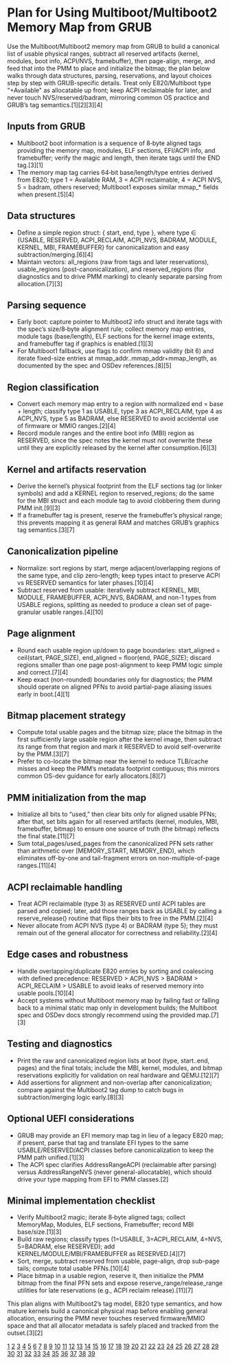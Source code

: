 # Plan for Using Multiboot/Multiboot2 Memory Map from GRUB

Use the Multiboot/Multiboot2 memory map from GRUB to build a canonical list of usable physical ranges, subtract all reserved artifacts (kernel, modules, boot info, ACPI/NVS, framebuffer), then page-align, merge, and feed that into the PMM to place and initialize the bitmap; the plan below walks through data structures, parsing, reservations, and layout choices step by step with GRUB-specific details. Treat only E820/Multiboot type "+Available" as allocatable up front; keep ACPI reclaimable for later, and never touch NVS/reserved/badram, mirroring common OS practice and GRUB’s tag semantics.[1][2][3][4]

## Inputs from GRUB
- Multiboot2 boot information is a sequence of 8‑byte aligned tags providing the memory map, modules, ELF sections, EFI/ACPI info, and framebuffer; verify the magic and length, then iterate tags until the END tag.[3][1]
- The memory map tag carries 64‑bit base/length/type entries derived from E820; type 1 = Available RAM, 3 = ACPI reclaimable, 4 = ACPI NVS, 5 = badram, others reserved; Multiboot1 exposes similar mmap_* fields when present.[5][4]

## Data structures
- Define a simple region struct: { start, end, type }, where type ∈ {USABLE, RESERVED, ACPI_RECLAIM, ACPI_NVS, BADRAM, MODULE, KERNEL, MBI, FRAMEBUFFER} for canonicalization and easy subtraction/merging.[6][4]
- Maintain vectors: all_regions (raw from tags and later reservations), usable_regions (post-canonicalization), and reserved_regions (for diagnostics and to drive PMM marking) to cleanly separate parsing from allocation.[7][3]

## Parsing sequence
- Early boot: capture pointer to Multiboot2 info struct and iterate tags with the spec’s size/8‑byte alignment rule; collect memory map entries, module tags (base/length), ELF sections for the kernel image extents, and framebuffer tag if graphics is enabled.[1][3]
- For Multiboot1 fallback, use flags to confirm mmap validity (bit 6) and iterate fixed-size entries at mmap_addr..mmap_addr+mmap_length, as documented by the spec and OSDev references.[8][5]

## Region classification
- Convert each memory map entry to a region with normalized end = base + length; classify type 1 as USABLE, type 3 as ACPI_RECLAIM, type 4 as ACPI_NVS, type 5 as BADRAM, else RESERVED to avoid accidental use of firmware or MMIO ranges.[2][4]
- Record module ranges and the entire boot info (MBI) region as RESERVED, since the spec notes the kernel must not overwrite these until they are explicitly released by the kernel after consumption.[6][3]

## Kernel and artifacts reservation
- Derive the kernel’s physical footprint from the ELF sections tag (or linker symbols) and add a KERNEL region to reserved_regions; do the same for the MBI struct and each module tag to avoid clobbering them during PMM init.[9][3]
- If a framebuffer tag is present, reserve the framebuffer’s physical range; this prevents mapping it as general RAM and matches GRUB’s graphics tag semantics.[3][7]

## Canonicalization pipeline
- Normalize: sort regions by start, merge adjacent/overlapping regions of the same type, and clip zero-length; keep types intact to preserve ACPI vs RESERVED semantics for later phases.[10][4]
- Subtract reserved from usable: iteratively subtract KERNEL, MBI, MODULE, FRAMEBUFFER, ACPI_NVS, BADRAM, and non-1 types from USABLE regions, splitting as needed to produce a clean set of page-granular usable ranges.[4][10]

## Page alignment
- Round each usable region up/down to page boundaries: start_aligned = ceil(start, PAGE_SIZE), end_aligned = floor(end, PAGE_SIZE); discard regions smaller than one page post-alignment to keep PMM logic simple and correct.[7][4]
- Keep exact (non-rounded) boundaries only for diagnostics; the PMM should operate on aligned PFNs to avoid partial-page aliasing issues early in boot.[4][1]

## Bitmap placement strategy
- Compute total usable pages and the bitmap size; place the bitmap in the first sufficiently large usable region after the kernel image, then subtract its range from that region and mark it RESERVED to avoid self-overwrite by the PMM.[3][7]
- Prefer to co-locate the bitmap near the kernel to reduce TLB/cache misses and keep the PMM’s metadata footprint contiguous; this mirrors common OS-dev guidance for early allocators.[8][7]

## PMM initialization from the map
- Initialize all bits to “used,” then clear bits only for aligned usable PFNs; after that, set bits again for all reserved artifacts (kernel, modules, MBI, framebuffer, bitmap) to ensure one source of truth (the bitmap) reflects the final state.[11][7]
- Sum total_pages/used_pages from the canonicalized PFN sets rather than arithmetic over [MEMORY_START, MEMORY_END), which eliminates off-by-one and tail-fragment errors on non-multiple-of-page ranges.[11][4]

## ACPI reclaimable handling
- Treat ACPI reclaimable (type 3) as RESERVED until ACPI tables are parsed and copied; later, add those ranges back as USABLE by calling a reserve_release() routine that flips their bits to free in the PMM.[2][4]
- Never allocate from ACPI NVS (type 4) or BADRAM (type 5); they must remain out of the general allocator for correctness and reliability.[2][4]

## Edge cases and robustness
- Handle overlapping/duplicate E820 entries by sorting and coalescing with defined precedence: RESERVED > ACPI_NVS > BADRAM > ACPI_RECLAIM > USABLE to avoid leaks of reserved memory into usable pools.[10][4]
- Accept systems without Multiboot memory map by failing fast or falling back to a minimal static map only in development builds; the Multiboot spec and OSDev docs strongly recommend using the provided map.[7][3]

## Testing and diagnostics
- Print the raw and canonicalized region lists at boot (type, start..end, pages) and the final totals; include the MBI, kernel, modules, and bitmap reservations explicitly for validation on real hardware and QEMU.[12][7]
- Add assertions for alignment and non-overlap after canonicalization; compare against the Multiboot2 tag dump to catch bugs in subtraction/merging logic early.[8][3]

## Optional UEFI considerations
- GRUB may provide an EFI memory map tag in lieu of a legacy E820 map; if present, parse that tag and translate EFI types to the same USABLE/RESERVED/ACPI classes before canonicalization to keep the PMM path unified.[1][3]
- The ACPI spec clarifies AddressRangeACPI (reclaimable after parsing) versus AddressRangeNVS (never general-allocatable), which should drive your type mapping from EFI to PMM classes.[2]

## Minimal implementation checklist
- Verify Multiboot2 magic; iterate 8‑byte aligned tags; collect MemoryMap, Modules, ELF sections, Framebuffer; record MBI base/size.[1][3]
- Build raw regions; classify types (1=USABLE, 3=ACPI_RECLAIM, 4=NVS, 5=BADRAM, else RESERVED); add KERNEL/MODULE/MBI/FRAMEBUFFER as RESERVED.[4][7]
- Sort, merge, subtract reserved from usable, page-align, drop sub-page tails; compute total usable PFNs.[10][4]
- Place bitmap in a usable region, reserve it, then initialize the PMM bitmap from the final PFN sets and expose reserve_range/release_range utilities for late reservations (e.g., ACPI reclaim release).[11][7]

This plan aligns with Multiboot2’s tag model, E820 type semantics, and how mature kernels build a canonical physical map before enabling general allocation, ensuring the PMM never touches reserved firmware/MMIO space and that all allocator metadata is safely placed and tracked from the outset.[3][2]

[1](https://www.gnu.org/software/grub/manual/multiboot2/multiboot.html)
[2](https://uefi.org/specs/ACPI/6.5/15_System_Address_Map_Interfaces.html)
[3](https://www.gnu.org/software/grub/manual/multiboot2/html_node/Boot-information-format.html)
[4](https://wiki.osdev.org/Detecting_Memory_(x86))
[5](https://stackoverflow.com/questions/71964716/what-do-the-mmaps-provided-in-multiboot-information-mean)
[6](https://docs.rs/multiboot2/latest/multiboot2/struct.MemoryMapTag.html)
[7](https://wiki.osdev.org/Multiboot)
[8](https://thuc.space/posts/os_kernel_assembly/)
[9](https://www-old.cs.utah.edu/flux/oskit/OLD/html/doc-0.96/node426.html)
[10](https://research.cs.wisc.edu/adsl/Software/tratr/.scripts/tratr/arch/x86/kernel/e820.c)
[11](https://wiki.osdev.org/Page_Frame_Allocation)
[12](https://forum.osdev.org/viewtopic.php?t=32296)
[13](http://arxiv.org/pdf/2307.14471.pdf)
[14](https://arxiv.org/pdf/2409.10946.pdf)
[15](https://pmc.ncbi.nlm.nih.gov/articles/PMC4162891/)
[16](http://ispras.ru/proceedings/docs/2018/30/3/isp_30_2018_3_121.pdf)
[17](https://static-content.springer.com/esm/art:10.1186/2193-1801-3-494/MediaObjects/40064_2014_1199_MOESM1_ESM.pdf)
[18](https://pmc.ncbi.nlm.nih.gov/articles/PMC3565456/)
[19](https://dl.acm.org/doi/pdf/10.1145/3565026)
[20](http://arxiv.org/pdf/2403.04539.pdf)
[21](https://arxiv.org/html/2409.11220v1)
[22](https://arxiv.org/pdf/2305.07440.pdf)
[23](http://arxiv.org/pdf/2407.20628.pdf)
[24](https://arxiv.org/pdf/2502.02437.pdf)
[25](http://arxiv.org/pdf/2503.17602.pdf)
[26](http://arxiv.org/pdf/2104.07699.pdf)
[27](http://arxiv.org/pdf/2409.13327.pdf)
[28](https://pmc.ncbi.nlm.nih.gov/articles/PMC10656460/)
[29](https://dl.acm.org/doi/pdf/10.1145/3613424.3614296)
[30](https://arxiv.org/pdf/1212.1787.pdf)
[31](https://docs.rs/multiboot2/latest/multiboot2/enum.MemoryAreaType.html)
[32](https://www.youtube.com/watch?v=fiSsROFBZ6s)
[33](https://docs.rs/multiboot2)
[34](https://asterinas.github.io/api-docs/0.4.2/multiboot2/index.html)
[35](https://stackoverflow.com/questions/68475415/multiboot2-header-comes-too-late-in-elf-file-to-large-offset-even-if-it-is)
[36](https://www.reddit.com/r/osdev/comments/uwao71/how_do_i_get_memory_size_using_grub/)
[37](https://forum.osdev.org/viewtopic.php?t=29851)
[38](https://f.osdev.org/viewtopic.php?t=32530)
[39](https://unikraft.org/blog/2024-06-17-gsoc-multiboot2)
